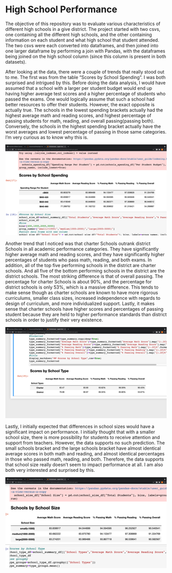 # High School Performance
The objective of this repository was to evaluate various characteristics of different high schools in a give district. The project started with two csvs, one containing all the different high schools, and the other containing information on each student and what high school that student attended. The two csvs were each converted into dataframes, and then joined into one larger dataframe by performing a join with Pandas, with the dataframes being joined on the high school column (since this column is present in both datasets).

After looking at the data, there were a couple of trends that really stood out to me. The first was from the table “Scores by School Spending”. I was both surprised and intrigued by this. Before doing the data analysis, I would have assumed that a school with a larger per student budget would end up having higher average test scores and a higher percentage of students who passed the exams. One would logically assume that such a school had better resources to offer their students. However, the exact opposite is actually true. The schools in the lowest spending brackets actually had the highest average math and reading scores, and highest percentage of passing students for math, reading, and overall passing(passing both). Conversely, the schools in the highest spending bracket actually have the worst averages and lowest percentage of passing in those same categories. I’m very curious as to know why this is. 

![schools_spending.png](PyCitySchools/images/schools_spending.png)

Another trend that I noticed was that charter Schools outrank district Schools in all academic performance categories. They have significantly higher average math and reading scores, and they have significantly higher percentages of students who pass math, reading, and both exams. In addition, all of the top five performing schools in the district are charter schools. And all five of the bottom performing schools in the district are the district schools. The most striking difference is that of overall passing. The percentage for charter Schools is about 90%, and the percentage for district schools is only 53%, which is  a massive difference. This tends to make sense though as charter schools are known to have more rigorous curriculums, smaller class sizes, increased independence with regards to design of curriculum, and more individualized support. Lastly, it makes sense that charter schools have higher scores and percentages of passing student because they are held to higher performance standards than district schools in order to justify their very existence. 

![schools_type.png](PyCitySchools/images/schools_type.png)

Lastly,  I initially expected that differences in school sizes would have a significant impact on performance. I initially thought that with a smaller school size, there is more possibility for students to receive attention and support from teachers. However, the data supports no such prediction. The small schools bracket and the large schools bracket have almost identical average scores in both math and reading, and almost identical percentages in those who passed math, reading, and both. Therefore, the data supports that school size really doesn’t seem to impact performance at all. I am also both very interested and surprised by this. 

![schools_size.png](PyCitySchools/images/schools_size.png)